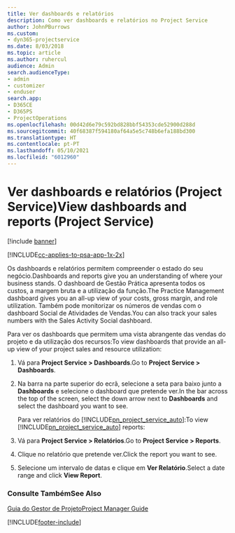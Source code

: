 ```yaml
---
title: Ver dashboards e relatórios
description: Como ver dashboards e relatórios no Project Service
author: JohnPBurrows
ms.custom:
- dyn365-projectservice
ms.date: 8/03/2018
ms.topic: article
ms.author: ruhercul
audience: Admin
search.audienceType:
- admin
- customizer
- enduser
search.app:
- D365CE
- D365PS
- ProjectOperations
ms.openlocfilehash: 00d42d6e79c592bd828bbf54353cde52900d288d
ms.sourcegitcommit: 40f68387f594180af64a5e5c748b6efa188bd300
ms.translationtype: HT
ms.contentlocale: pt-PT
ms.lasthandoff: 05/10/2021
ms.locfileid: "6012960"
---
```

# <a name="view-dashboards-and-reports-project-service"></a><span data-ttu-id="c1a99-103">Ver dashboards e relatórios (Project Service)</span><span class="sxs-lookup"><span data-stu-id="c1a99-103">View dashboards and reports (Project Service)</span></span>

[!include [banner](../includes/psa-now-project-operations.md)]

[!INCLUDE[cc-applies-to-psa-app-1x-2x](../includes/cc-applies-to-psa-app-1x-2x.md)]

<span data-ttu-id="c1a99-104">Os dashboards e relatórios permitem compreender o estado do seu negócio.</span><span class="sxs-lookup"><span data-stu-id="c1a99-104">Dashboards and reports give you an understanding of where your business stands.</span></span> <span data-ttu-id="c1a99-105">O dashboard de Gestão Prática apresenta todos os custos, a margem bruta e a utilização da função.</span><span class="sxs-lookup"><span data-stu-id="c1a99-105">The Practice Management dashboard gives you an all-up view of your costs, gross margin, and role utilization.</span></span> <span data-ttu-id="c1a99-106">Também pode monitorizar os números de vendas com o dashboard Social de Atividades de Vendas.</span><span class="sxs-lookup"><span data-stu-id="c1a99-106">You can also track your sales numbers with the Sales Activity Social dashboard.</span></span>  
  
 <span data-ttu-id="c1a99-107">Para ver os dashboards que permitem uma vista abrangente das vendas do projeto e da utilização dos recursos:</span><span class="sxs-lookup"><span data-stu-id="c1a99-107">To view dashboards that provide an all-up view of your project sales and resource utilization:</span></span>  
  
1. <span data-ttu-id="c1a99-108">Vá para **Project Service > Dashboards**.</span><span class="sxs-lookup"><span data-stu-id="c1a99-108">Go to **Project Service > Dashboards**.</span></span>  
  
2. <span data-ttu-id="c1a99-109">Na barra na parte superior do ecrã, selecione a seta para baixo junto a **Dashboards** e selecione o dashboard que pretende ver.</span><span class="sxs-lookup"><span data-stu-id="c1a99-109">In the bar across the top of the screen, select the down arrow next to **Dashboards** and select the dashboard you want to see.</span></span>  
  
   <span data-ttu-id="c1a99-110">Para ver relatórios do [!INCLUDE[pn_project_service_auto](../includes/pn-project-service-auto.md)]:</span><span class="sxs-lookup"><span data-stu-id="c1a99-110">To view [!INCLUDE[pn_project_service_auto](../includes/pn-project-service-auto.md)] reports:</span></span>  
  
3. <span data-ttu-id="c1a99-111">Vá para **Project Service > Relatórios**.</span><span class="sxs-lookup"><span data-stu-id="c1a99-111">Go to **Project Service > Reports**.</span></span>  
  
4. <span data-ttu-id="c1a99-112">Clique no relatório que pretende ver.</span><span class="sxs-lookup"><span data-stu-id="c1a99-112">Click the report you want to see.</span></span>  
  
5. <span data-ttu-id="c1a99-113">Selecione um intervalo de datas e clique em **Ver Relatório**.</span><span class="sxs-lookup"><span data-stu-id="c1a99-113">Select a date range and click **View Report**.</span></span>  
  
### <a name="see-also"></a><span data-ttu-id="c1a99-114">Consulte Também</span><span class="sxs-lookup"><span data-stu-id="c1a99-114">See Also</span></span>  
 [<span data-ttu-id="c1a99-115">Guia do Gestor de Projeto</span><span class="sxs-lookup"><span data-stu-id="c1a99-115">Project Manager Guide</span></span>](../psa/project-manager-guide.md)


[!INCLUDE[footer-include](../includes/footer-banner.md)]